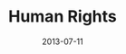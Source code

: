 ---
date: 2013-07-11
title: Human Rights
categories: partners
logo: humanrights-e1285336435206.jpg
www: http://www.hrc.org
---